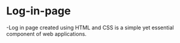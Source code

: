 # Log-in-page
-Log in page created using HTML and CSS is a simple yet essential component of web applications.
